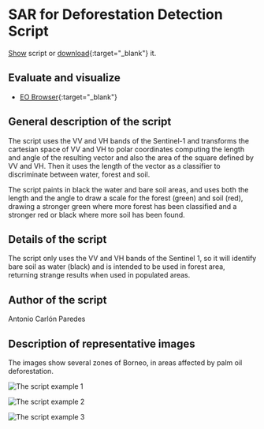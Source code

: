 # SAR for Deforestation Detection Script

<a href="#" id='togglescript'>Show</a> script or [download](script.js){:target="_blank"} it.
<div id='script_view' style="display:none">
{% highlight javascript %}
      {% include_relative script.js %}
{% endhighlight %}
</div>

## Evaluate and visualize   
 - [EO Browser](https://sentinelshare.page.link/4ZVS){:target="_blank"} 


## General description of the script

The script uses the VV and VH bands of the Sentinel-1 and transforms the cartesian space of VV and VH to polar coordinates computing the length and angle of the resulting vector and also the area of the square defined by VV and VH. Then it uses the length of the vector as a classifier to discriminate between water, forest and soil.

The script paints in black the water and bare soil areas, and uses both the length and the angle to draw a scale for the forest (green) and soil (red), drawing a stronger green where more forest has been classified and a stronger red or black where more soil has been found.

## Details of the script

The script only uses the VV and VH bands of the Sentinel 1, so it will identify bare soil as water (black) and is intended to be used in forest area, returning strange results when used in populated areas.

## Author of the script

Antonio Carlón Paredes

## Description of representative images

The images show several zones of Borneo, in areas affected by palm oil deforestation.

![The script example 1](fig/image1.png)

![The script example 2](fig/image2.png)

![The script example 3](fig/image3.png)
